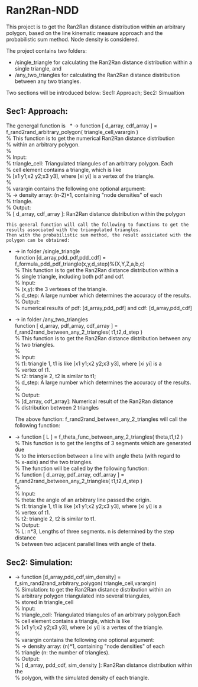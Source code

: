 # Ran2Ran-NDD

This project is to get the Ran2Ran distance distribution within an arbitrary polygon,
    based on the line kinematic measure approach and the probabilistic sum method.
Node density is considered.

The project contains two folders: 
* /single_triangle for calculating the Ran2Ran distance distribution within a single triangle, and
* /any_two_triangles for calculating the Ran2Ran distance distribution between any two triangles.
 
Two sections will be introduced below: Sec1: Approach; Sec2: Simualtion
## Sec1: Approach:
   The genergal function is 
   * -> function [ d_array, cdf_array ] = f_rand2rand_arbitrary_polygon( triangle_cell,varargin )</br>
        % This function is to get the numerical Ran2Ran distance distribution </br>
        %   within an arbitrary polygon.</br>
        %</br>
        % Input:</br>
        %   triangle_cell: Triangulated triangules of an arbitrary polygon. Each</br>
        %       cell element contains a triangle, which is like</br>
        %       [x1 y1;x2 y2;x3 y3], where [xi yi] is a vertex of the triangle.</br>
        %</br>
        %   varargin contains the following one optional argument:</br>
        %       -> density array: (n-2)*1, containing "node densities" of each</br>
        %          triangle.</br>
        % Output:</br>
        %   [ d_array, cdf_array ]: Ran2Ran distance distribution within the polygon</br>

    This general function will call the following to functions to get the results associated with the triangulated triangles. 
    Then with the probabilistic sum method, the result assiciated with the polygon can be obtained:
   * -> in folder /single_triangle</br>
       function [d_array,pdd_pdf,pdd_cdf] = f_formula_pdd_pdf_triangle(x,y,d_step)%(X,Y,Z,a,b,c)</br>
        % This function is to get the Ran2Ran distance distribution within a</br>
        % single triangle, including both pdf and cdf.</br>
        % Input:</br>
        %   (x,y): the 3 vertexes of the triangle.</br>
        %   d_step: A large number which determines the accuracy of the results.</br>
        % Output:</br>
        %   numerical results of pdf: [d_array,pdd_pdf] and cdf: [d_array,pdd_cdf]</br>
   * -> in folder /any_two_triangles</br>
       function [ d_array, pdf_array, cdf_array ] = f_rand2rand_between_any_2_triangles( t1,t2,d_step )</br>
        % This function is to get the Ran2Ran distance distribution between any</br>
        % two triangles.</br>
        %</br>
        % Input:</br>
        %   t1: triangle 1, t1 is like [x1 y1;x2 y2;x3 y3], where [xi yi] is a</br>
        %       vertex of t1.</br>
        %   t2: triangle 2, t2 is similar to t1;</br>
        %   d_step: A large number which determines the accuracy of the results.</br>
        %</br>
        % Output:</br>
        %   [d_array, cdf_array]: Numerical result of the Ran2Ran distance</br>
        %                         distribution between 2 triangles</br>
        
       The above function: f_rand2rand_between_any_2_triangles will call the following function:
   * -> function [ L ] = f_theta_func_between_any_2_triangles( theta,t1,t2 )</br>
        % This function is to get the lengths of 3 segments which are generated due</br>
        % to the intersection between a line with angle theta (with regard to</br>
        % x-axis) and the two triangles. </br>
        % The function will be called by the following function:</br>
        % function [ d_array, pdf_array, cdf_array ] = f_rand2rand_between_any_2_triangles( t1,t2,d_step )</br>
        %</br>
        % Input:</br>
        %   theta: the angle of an arbitrary line passed the origin.</br>
        %   t1: triangle 1, t1 is like [x1 y1;x2 y2;x3 y3], where [xi yi] is a</br>
        %       vertex of t1.</br>
        %   t2: triangle 2, t2 is similar to t1.</br>
        % Output:</br>
        %   L: n*3, Lengths of three segments. n is determined by the step distance</br>
        %       between two adjacent parallel lines with angle of theta.</br>
        

## Sec2: Simulation:
   * -> function [d_array,pdd_cdf,sim_density] = f_sim_rand2rand_arbitrary_polygon( triangle_cell,varargin)</br>
        % Simulation: to get the Ran2Ran distance distribution within an</br>
        %             arbitrary polygon triangulated into several triangules,</br>
        %             stored in triangle_cell</br>
        % Input: </br>
        %   triangle_cell: Triangulated triangules of an arbitrary polygon.Each</br>
        %       cell element contains a triangle, which is like</br>
        %       [x1 y1;x2 y2;x3 y3], where [xi yi] is a vertex of the triangle. </br>
        %</br>
        %   varargin contains the following one optional argument:</br>
        %       -> density array: (n)*1, containing "node densities" of each</br>
        %          triangle (n: the number of triangles).</br>
        % Output:</br>
        %   [ d_array, pdd_cdf, sim_density ]: Ran2Ran distance distribution within the</br>
        %                      polygon, with the simulated density of each triangle.</br>
